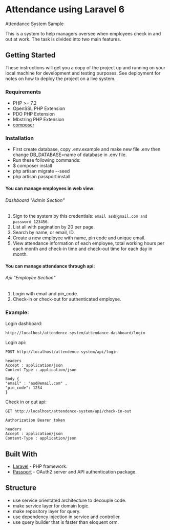 # Attendance using Laravel 6

Attendance System Sample

This is a system to help managers oversee when employees check in and out at work. 
The task is divided into two main features.

## Getting Started

These instructions will get you a copy of the project up and running on your local machine for development and testing purposes. See deployment for notes on how to deploy the project on a live system.

### Requirements

* PHP >= 7.2
* OpenSSL PHP Extension
* PDO PHP Extension
* Mbstring PHP Extension
* [composer](http://getcomposer.org/")


### Installation

* First create database, 
copy .env.example and make new file .env
then change DB_DATABASE=name of database in .env file.
* Run these following commands:
* $ composer install
* php artisan migrate --seed
* php artisan passport:install

#### You can manage employees in web view:
###### Dashboard "Admin Section"
1. Sign to the system by this credentials:
 `email asd@gmail.com and password 123456`.
2. List all with pagination by 20 per page.
3. Search by name, or email, ID. 
4. Create a new employee with name, pin code and unique email.
5. View attendance information of each employee, total working hours per each month 
and check-in time and check-out time for each day in month. 

#### You can manage attendance through api:
###### Api "Employee Section"

1. Login with email and pin_code.
1. Check-in or check-out for authenticated employee.

### Example:

Login dashboard:
```
http://localhost/attendence-system/attendance-dashboard/login
```

Login api:
```
POST http://localhost/attendence-system/api/login

headers 
Accept : application/json
Content-Type : application/json

Body {
"email" : "asd@email.com" ,
"pin_code": 1234
}
```
Check in or out api:
```
GET http://localhost/attendence-system/api/check-in-out

Authorization Bearer token

headers 
Accept : application/json
Content-Type : application/json
```

## Built With

* [Laravel](https://laravel.com/docs/6.x) - PHP framework.
* [Passport](https://laravel.com/docs/6.x/passport) -  OAuth2 server and API authentication package.

## Structure 
* use service orientated architecture to decouple code.
* make service layer for domain logic.
* make repository layer for query.
* use dependency injection in service and controller. 
* use query builder that is faster than eloquent orm. 
